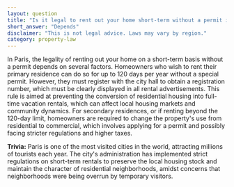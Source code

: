```yaml
---
layout: question
title: "Is it legal to rent out your home short-term without a permit in Paris?"
short_answer: "Depends"
disclaimer: "This is not legal advice. Laws may vary by region."
category: property-law
---
```

In Paris, the legality of renting out your home on a short-term basis without a permit depends on several factors. Homeowners who wish to rent their primary residence can do so for up to 120 days per year without a special permit. However, they must register with the city hall to obtain a registration number, which must be clearly displayed in all rental advertisements. This rule is aimed at preventing the conversion of residential housing into full-time vacation rentals, which can affect local housing markets and community dynamics. For secondary residences, or if renting beyond the 120-day limit, homeowners are required to change the property's use from residential to commercial, which involves applying for a permit and possibly facing stricter regulations and higher taxes.

**Trivia:** Paris is one of the most visited cities in the world, attracting millions of tourists each year. The city's administration has implemented strict regulations on short-term rentals to preserve the local housing stock and maintain the character of residential neighborhoods, amidst concerns that neighborhoods were being overrun by temporary visitors.
